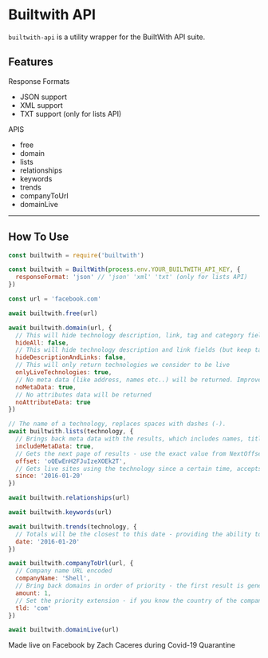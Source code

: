# Builtwith API

`builtwith-api` is a utility wrapper for the BuiltWith API suite.

## Features

Response Formats
- JSON support
- XML support
- TXT support (only for lists API)

APIS
- free
- domain
- lists
- relationships
- keywords
- trends
- companyToUrl
- domainLive

________________

## How To Use

```js
const builtwith = require('builtwith')

const builtwith = BuiltWith(process.env.YOUR_BUILTWITH_API_KEY, {
  responseFormat: 'json' // 'json' 'xml' 'txt' (only for lists API)
})

const url = 'facebook.com'

await builtwith.free(url)

await builtwith.domain(url, {
  // This will hide technology description, link, tag and category fields
  hideAll: false,
  // This will hide technology description and link fields (but keep tag and categories)
  hideDescriptionAndLinks: false,
  // This will only return technologies we consider to be live
  onlyLiveTechnologies: true,
  // No meta data (like address, names etc..) will be returned. Improves performance.
  noMetaData: true,
  // No attributes data will be returned
  noAttributeData: true
})

// The name of a technology, replaces spaces with dashes (-).
await builtwith.lists(technology, {
  // Brings back meta data with the results, which includes names, titles, social links, addresses, emails, telephone numbers, traffic ranks etc.
  includeMetaData: true,
  // Gets the next page of results - use the exact value from NextOffset in response. If the value of NextOffset is END there are no more results.
  offset: 'oQEwEnH2FJuIzeXOEk2T',
  // Gets live sites using the technology since a certain time, accepts dates and queries i.e. 30 Days Ago or Last January for example.
  since: '2016-01-20'
})

await builtwith.relationships(url)

await builtwith.keywords(url)

await builtwith.trends(technology, {
  // Totals will be the closest to this date - providing the ability to get historical totals
  date: '2016-01-20'
})

await builtwith.companyToUrl(url, {
  // Company name URL encoded
  companyName: 'Shell',
  // Bring back domains in order of priority - the first result is generally the one we think the website is
  amount: 1,
  // Set the priority extension - if you know the country of the company supply the most likely TLD. i.e. for United Kingdom use 'uk'
  tld: 'com'
})

await builtwith.domainLive(url)
```

Made live on Facebook by Zach Caceres during Covid-19 Quarantine
